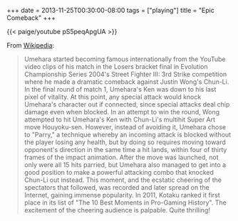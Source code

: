 +++
date = 2013-11-25T00:30:00-08:00
tags = ["playing"]
title = "Epic Comeback"
+++

{{< paige/youtube pS5peqApgUA >}}

From [Wikipedia](https://en.wikipedia.org/wiki/Daigo_Umehara):

>Umehara started becoming famous internationally from the YouTube video clips of his match in the Losers bracket final in Evolution Championship Series 2004's Street Fighter III: 3rd Strike competition where he made a dramatic comeback against Justin Wong's Chun-Li. In the final round of match 1, Umehara's Ken was down to his last pixel of vitality. At this point, any special attack would knock Umehara's character out if connected, since special attacks deal chip damage even when blocked. In an attempt to win the round, Wong attempted to hit Umehara's Ken with Chun-Li's multihit Super Art move Houyoku-sen. However, instead of avoiding it, Umehara chose to "Parry," a technique whereby an incoming attack is blocked without the player losing any health, but by doing so requires moving toward opponent's direction in the same time a hit lands, within four of thirty frames of the impact animation. After the move was launched, not only were all 15 hits parried, but Umehara also managed to get into a good position to make a powerful attacking combo that knocked Chun-Li out instead. This moment, and the ecstatic cheering of the spectators that followed, was recorded and later spread on the Internet, gaining immense popularity. In 2011, Kotaku ranked it first place in its list of "The 10 Best Moments in Pro-Gaming History". The excitement of the cheering audience is palpable. Quite thrilling!
